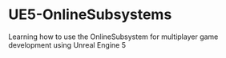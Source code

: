 # UE5-OnlineSubsystems
Learning how to use the OnlineSubsystem for multiplayer game development using Unreal Engine 5
